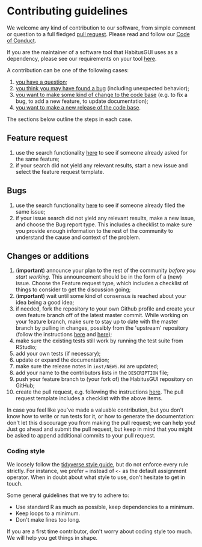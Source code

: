 # Contributing guidelines

We welcome any kind of contribution to our software, from simple comment or question to a full fledged [pull request](https://help.github.com/articles/about-pull-requests/). Please read and follow our [Code of Conduct](CODE_OF_CONDUCT.md).

If you are the maintainer of a software tool that HabitusGUI uses as a dependency, please see our requirements on your tool [here](https://github.com/habitus-eu/HabitusGUI/INSTRUCTIONS_TOOL_MAINTAINERS.md).

A contribution can be one of the following cases:

1. [you have a question](#questions);
2. [you think you may have found a bug](#bugs) (including unexpected behavior);
3. [you want to make some kind of change to the code base](#changes-or-additions) (e.g. to fix a bug, to add a new feature, to update documentation);
4. [you want to make a new release of the code base](#new-release).

The sections below outline the steps in each case.

## Feature request

1. use the search functionality [here](https://github.com/habitus-eu/HabitusGUI/issues) to see if someone already asked for the same feature;
2. if your search did not yield any relevant results, start a new issue and select the feature request template.

## Bugs

1. use the search functionality [here](https://github.com/habitus-eu/HabitusGUI/issues) to see if someone already filed the same issue;
2. if your issue search did not yield any relevant results, make a new issue, and choose the Bug report type. This includes a checklist to make sure you provide enough information to the rest of the community to understand the cause and context of the problem.

## Changes or additions

1. (**important**) announce your plan to the rest of the community *before you start working*. This announcement should be in the form of a (new) issue. Choose the Feature request type, which includes a checklist of things to consider to get the discussion going;
2. (**important**) wait until some kind of consensus is reached about your idea being a good idea;
3. if needed, fork the repository to your own Github profile and create your own feature branch off of the latest master commit. While working on your feature branch, make sure to stay up to date with the master branch by pulling in changes, possibly from the 'upstream' repository (follow the instructions [here](https://help.github.com/articles/configuring-a-remote-for-a-fork/) and [here](https://help.github.com/articles/syncing-a-fork/));
4. make sure the existing tests still work by running the test suite from RStudio;
5. add your own tests (if necessary);
6. update or expand the documentation;
7. make sure the release notes in `inst/NEWS.Rd` are updated;
8. add your name to the contributors lists in the `DESCRIPTION` file;
9. push your feature branch to (your fork of) the HabitusGUI repository on GitHub;
10. create the pull request, e.g. following the instructions [here](https://help.github.com/articles/creating-a-pull-request/). The pull request template includes a checklist with the above items.

In case you feel like you've made a valuable contribution, but you don't know how to write or run tests for it, or how to generate the documentation: don't let this discourage you from making the pull request; we can help you! Just go ahead and submit the pull request, but keep in mind that you might be asked to append additional commits to your pull request.

### Coding style

We loosely follow the [tidyverse style guide](https://style.tidyverse.org/), but do not enforce every rule strictly.
For instance, we prefer `=` instead of `<-` as the default assignment operator.
When in doubt about what style to use, don't hesitate to get in touch.

Some general guidelines that we try to adhere to:

- Use standard R as much as possible, keep dependencies to a minimum.
- Keep loops to a minimum.
- Don't make lines too long.

If you are a first time contributor, don't worry about coding style too much.
We will help you get things in shape.